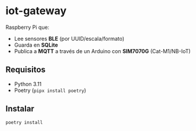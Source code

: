 # iot-gateway

Raspberry Pi que:
- Lee sensores **BLE** (por UUID/escala/formato)
- Guarda en **SQLite**
- Publica a **MQTT** a través de un Arduino con **SIM7070G** (Cat-M1/NB-IoT)

## Requisitos
- Python 3.11
- Poetry (`pipx install poetry`)

## Instalar
```bash
poetry install

